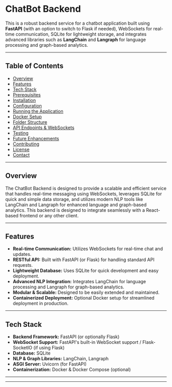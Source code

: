 # ChatBot Backend

This is a robust backend service for a chatbot application built using **FastAPI** (with an option to switch to Flask if needed), WebSockets for real-time communication, SQLite for lightweight storage, and integrates advanced libraries such as **LangChain** and **Langraph** for language processing and graph-based analytics.

---

## Table of Contents

- [Overview](#overview)
- [Features](#features)
- [Tech Stack](#tech-stack)
- [Prerequisites](#prerequisites)
- [Installation](#installation)
- [Configuration](#configuration)
- [Running the Application](#running-the-application)
- [Docker Setup](#docker-setup)
- [Folder Structure](#folder-structure)
- [API Endpoints & WebSockets](#api-endpoints--websockets)
- [Testing](#testing)
- [Future Enhancements](#future-enhancements)
- [Contributing](#contributing)
- [License](#license)
- [Contact](#contact)

---

## Overview

The ChatBot Backend is designed to provide a scalable and efficient service that handles real-time messaging using WebSockets, leverages SQLite for quick and simple data storage, and utilizes modern NLP tools like LangChain and Langraph for enhanced language and graph-based analytics. This backend is designed to integrate seamlessly with a React-based frontend or any other client.

---

## Features

- **Real-time Communication:** Utilizes WebSockets for real-time chat and updates.
- **RESTful API:** Built with FastAPI (or Flask) for handling standard API requests.
- **Lightweight Database:** Uses SQLite for quick development and easy deployment.
- **Advanced NLP Integration:** Integrates LangChain for language processing and Langraph for graph-based analytics.
- **Modular & Scalable:** Designed to be easily extended and maintained.
- **Containerized Deployment:** Optional Docker setup for streamlined deployment in production.

---

## Tech Stack

- **Backend Framework:** FastAPI (or optionally Flask)
- **WebSocket Support:** FastAPI's built-in WebSocket support / Flask-SocketIO (if using Flask)
- **Database:** SQLite
- **NLP & Graph Libraries:** LangChain, Langraph
- **ASGI Server:** Uvicorn (for FastAPI)
- **Containerization:** Docker & Docker Compose (optional)

---


---

